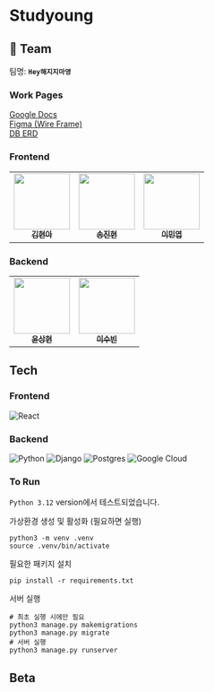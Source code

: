 # Studyoung

## 👥 Team

팀명: **`Hey해지지마영`**

### Work Pages
[Google Docs](https://docs.google.com/document/d/1MFORXQ5TRO2KhZZnXdwOpIB8Bm0mYklSr0E40iUTmOI/edit?tab=t.u8u8bbapyy73)  
[Figma (Wire Frame)](https://www.figma.com/design/GrrarW92keO7xxN0aOnlwV/Hey%ED%95%B4%EC%A7%80%EC%A7%80%EB%A7%88%EC%98%81?t=UfjBYhAdrvaYJIiM-0)  
[DB ERD](https://dbdiagram.io/d/Studyoung-6891975edd90d17865715b99)  

### Frontend
<table>
  <tbody>
    <tr>
      <td align="center"><a href="https://github.com/wynsumhi"><img src="https://avatars.githubusercontent.com/u/100817058?v=4" width="100px;" alt=""/><br /><sub><b>김현아</b></sub></a><br /></td>
      <td align="center"><a href="https://github.com/songjinhyun"><img src="https://avatars.githubusercontent.com/u/58201319?v=4" width="100px;" alt=""/><br /><sub><b>송진현</b></sub></a><br /></td>
      <td align="center"><a href="https://github.com/gyqls080813"><img src="https://avatars.githubusercontent.com/u/124768918?v=4" width="100px;" alt=""/><br /><sub><b>이민엽</b></sub></a><br /></td>
    </tr>
  </tbody>
</table>  

### Backend
<table>
  <tbody>
    <tr>
      <td align="center"><a href="https://github.com/sanghyeom"><img src="https://avatars.githubusercontent.com/u/95522882?v=4" width="100px;" alt=""/><br /><sub><b>윤상현</b></sub></a><br /></td>
      <td align="center"><a href="https://github.com/subillie"><img src="https://avatars.githubusercontent.com/u/112736264?v=4" width="100px;" alt=""/><br /><sub><b>이수빈</b></sub></a><br /></td>
    </tr>
  </tbody>
</table>  

## Tech

### Frontend
![React](https://img.shields.io/badge/react-%2320232a.svg?style=for-the-badge&logo=react&logoColor=%2361DAFB)

### Backend
![Python](https://img.shields.io/badge/python-3670A0?style=for-the-badge&logo=python&logoColor=ffdd54)
![Django](https://img.shields.io/badge/django-%23092E20.svg?style=for-the-badge&logo=django&logoColor=white)
![Postgres](https://img.shields.io/badge/postgres-%23316192.svg?style=for-the-badge&logo=postgresql&logoColor=white)
![Google Cloud](https://img.shields.io/badge/GoogleCloud-%234285F4.svg?style=for-the-badge&logo=google-cloud&logoColor=white)

### To Run
`Python 3.12` version에서 테스트되었습니다.  

가상환경 생성 및 활성화 (필요하면 실행)
```shell
python3 -m venv .venv
source .venv/bin/activate
```

필요한 패키지 설치
```shell
pip install -r requirements.txt
```

서버 실행
```shell
# 최초 실행 시에만 필요
python3 manage.py makemigrations
python3 manage.py migrate
# 서버 실행
python3 manage.py runserver
```

## Beta
